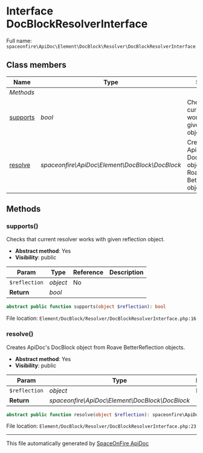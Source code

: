 # Interface DocBlockResolverInterface

Full name: `spaceonfire\ApiDoc\Element\DocBlock\Resolver\DocBlockResolverInterface`

## Class members

| Name                                                                                         | Type                                           | Summary                                                               | Additional                                              |
| -------------------------------------------------------------------------------------------- | ---------------------------------------------- | --------------------------------------------------------------------- | ------------------------------------------------------- |
| _Methods_                                                                                    |                                                |                                                                       |                                                         |
| [supports](#spaceonfire_apidoc_element_docblock_resolver_docblockresolverinterface_supports) | _bool_                                         | Checks that current resolver works with given reflection object.      | [🇦](# "Abstract element") [📢](# "Visibility: public") |
| [resolve](#spaceonfire_apidoc_element_docblock_resolver_docblockresolverinterface_resolve)   | _spaceonfire\ApiDoc\Element\DocBlock\DocBlock_ | Creates ApiDoc's DocBlock object from Roave BetterReflection objects. | [🇦](# "Abstract element") [📢](# "Visibility: public") |

## Methods

<a name="spaceonfire_apidoc_element_docblock_resolver_docblockresolverinterface_supports"></a>

### supports()

Checks that current resolver works with given reflection object.

-   **Abstract method**: Yes
-   **Visibility**: public

| Param         | Type     | Reference | Description |
| ------------- | -------- | --------- | ----------- |
| `$reflection` | _object_ | No        |             |
| **Return**    | _bool_   |           |             |

```php
abstract public function supports(object $reflection): bool
```

File location: `Element/DocBlock/Resolver/DocBlockResolverInterface.php:16`

<a name="spaceonfire_apidoc_element_docblock_resolver_docblockresolverinterface_resolve"></a>

### resolve()

Creates ApiDoc's DocBlock object from Roave BetterReflection objects.

-   **Abstract method**: Yes
-   **Visibility**: public

| Param         | Type                                           | Reference | Description |
| ------------- | ---------------------------------------------- | --------- | ----------- |
| `$reflection` | _object_                                       | No        |             |
| **Return**    | _spaceonfire\ApiDoc\Element\DocBlock\DocBlock_ |           |             |

```php
abstract public function resolve(object $reflection): spaceonfire\ApiDoc\Element\DocBlock\DocBlock
```

File location: `Element/DocBlock/Resolver/DocBlockResolverInterface.php:23`

---

This file automatically generated by [SpaceOnFire ApiDoc](https://github.com/spaceonfire/apidoc)
